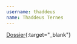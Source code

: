 ---username: thaddeusname: Thaddeus Ternes---[Dossier](http://www.bluetoo.co/dossier){:target="_blank"}